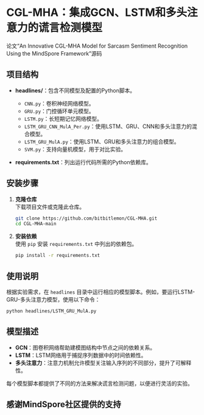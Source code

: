 
# CGL-MHA：集成GCN、LSTM和多头注意力的谎言检测模型

论文“An Innovative CGL-MHA Model for Sarcasm Sentiment Recognition Using the MindSpore Framework”源码

## 项目结构

- **headlines/**：包含不同模型及配置的Python脚本。
  - `CNN.py`：卷积神经网络模型。
  - `GRU.py`：门控循环单元模型。
  - `LSTM.py`：长短期记忆网络模型。
  - `LSTM_GRU_CNN_MulA_Per.py`：使用LSTM、GRU、CNN和多头注意力的混合模型。
  - `LSTM_GRU_MulA.py`：使用LSTM、GRU和多头注意力的组合模型。
  - `SVM.py`：支持向量机模型，用于对比实验。

- **requirements.txt**：列出运行代码所需的Python依赖库。

## 安装步骤

1. **克隆仓库**  
   下载项目文件或克隆此仓库。

   ```bash
   git clone https://github.com/bitbitlemon/CGL-MHA.git
   cd CGL-MHA-main
   ```

2. **安装依赖**  
   使用 `pip` 安装 `requirements.txt` 中列出的依赖包。

   ```bash
   pip install -r requirements.txt
   ```

## 使用说明

根据实验需求，在 `headlines` 目录中运行相应的模型脚本。例如，要运行LSTM-GRU-多头注意力模型，使用以下命令：

```bash
python headlines/LSTM_GRU_MulA.py
```

## 模型描述

- **GCN**：图卷积网络帮助建模图结构中节点之间的依赖关系。
- **LSTM**：LSTM网络用于捕捉序列数据中的时间依赖性。
- **多头注意力**：注意力机制允许模型关注输入序列的不同部分，提升了可解释性。

每个模型脚本都提供了不同的方法来解决谎言检测问题，以便进行灵活的实验。

## 感谢MindSpore社区提供的支持


